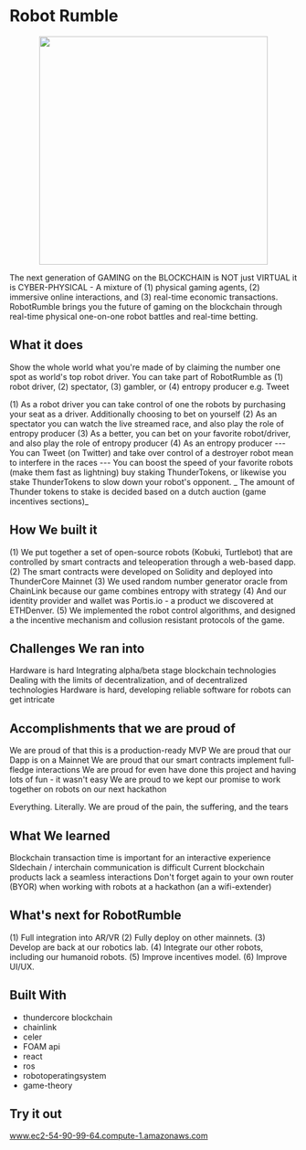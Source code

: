  # Robot Rumble
<p align="center">
  <img src="https://media.giphy.com/media/20NLMBm0BkUOwNljwv/giphy.gif" width="400">
</p>
The next generation of GAMING on the BLOCKCHAIN is NOT just VIRTUAL it is CYBER-PHYSICAL - A mixture of (1) physical gaming agents, (2) immersive online interactions, and (3) real-time economic transactions. RobotRumble brings you the future of gaming on the blockchain through real-time physical one-on-one robot battles and real-time betting.

## What it does
Show the whole world what you're made of by claiming the number one spot as world's top robot driver. You can take part of RobotRumble as (1) robot driver, (2) spectator, (3) gambler, or (4) entropy producer e.g. Tweet

(1) As a robot driver you can take control of one the robots by purchasing your seat as a driver. Additionally choosing to bet on yourself (2) As an spectator you can watch the live streamed race, and also play the role of entropy producer (3) As a better, you can bet on your favorite robot/driver, and also play the role of entropy producer (4) As an entropy producer --- You can Tweet (on Twitter) and take over control of a destroyer robot mean to interfere in the races --- You can boost the speed of your favorite robots (make them fast as lightning) buy staking ThunderTokens, or likewise you stake ThunderTokens to slow down your robot's opponent. _ The amount of Thunder tokens to stake is decided based on a dutch auction (game incentives sections)_

## How We built it
(1) We put together a set of open-source robots (Kobuki, Turtlebot) that are controlled by smart contracts and teleoperation through a web-based dapp. (2) The smart contracts were developed on Solidity and deployed into ThunderCore Mainnet (3) We used random number generator oracle from ChainLink because our game combines entropy with strategy (4) And our identity provider and wallet was Portis.io - a product we discovered at ETHDenver. (5) We implemented the robot control algorithms, and designed a the incentive mechanism and collusion resistant protocols of the game.

## Challenges We ran into
Hardware is hard Integrating alpha/beta stage blockchain technologies Dealing with the limits of decentralization, and of decentralized technologies Hardware is hard, developing reliable software for robots can get intricate

## Accomplishments that we are proud of
We are proud of that this is a production-ready MVP We are proud that our Dapp is on a Mainnet We are proud that our smart contracts implement full-fledge interactions We are proud for even have done this project and having lots of fun - it wasn't easy We are proud to we kept our promise to work together on robots on our next hackathon

Everything. Literally. We are proud of the pain, the suffering, and the tears

## What We learned
Blockchain transaction time is important for an interactive experience SIdechain / interchain communication is difficult Current blockchain products lack a seamless interactions Don't forget again to your own router (BYOR) when working with robots at a hackathon (an a wifi-extender)

## What's next for RobotRumble
(1) Full integration into AR/VR (2) Fully deploy on other mainnets. (3) Develop are back at our robotics lab. (4) Integrate our other robots, including our humanoid robots. (5) Improve incentives model. (6) Improve UI/UX.

## Built With
- thundercore blockchain
- chainlink
- celer
- FOAM api
- react
- ros
- robotoperatingsystem
- game-theory

## Try it out
 www.ec2-54-90-99-64.compute-1.amazonaws.com
